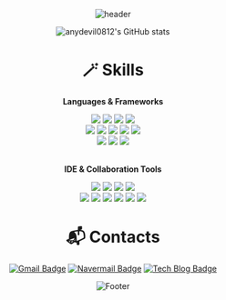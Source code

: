 <div align=center> 
  
![header](https://capsule-render.vercel.app/api?type=waving&color=auto&height=300&section=header&text=welcome&fontSize=90&animation=fadeIn&fontAlignY=38&desc=anydevil0812's%20Github%20Profile&descAlignY=51&descAlign=62&)
  
![anydevil0812's GitHub stats](https://github-readme-stats.vercel.app/api?username=anydevil0812&show_icons=true&theme=radical)
  
<div align=center><h1>🪄 Skills</h1></div>
<p align=center><b>Languages & Frameworks</b></p>

  <img src="https://img.shields.io/badge/Java-007396.svg?&style=for-the-badge&logo=OpenJDK&logoColor=white"> 
  <img src="https://img.shields.io/badge/spring-6DB33F?style=for-the-badge&logo=spring&logoColor=white"> 
  <img src="https://img.shields.io/badge/node.js-339933?style=for-the-badge&logo=Node.js&logoColor=white">
  <img src="https://img.shields.io/badge/express-000000?style=for-the-badge&logo=express&logoColor=white">
  <br>
  
  <img src="https://img.shields.io/badge/python-3776AB?style=for-the-badge&logo=python&logoColor=white"> 
  <img src="https://img.shields.io/badge/html5-E34F26?style=for-the-badge&logo=html5&logoColor=white"> 
  <img src="https://img.shields.io/badge/css-1572B6?style=for-the-badge&logo=css3&logoColor=white"> 
  <img src="https://img.shields.io/badge/javascript-F7DF1E?style=for-the-badge&logo=javascript&logoColor=black"> 
  <img src="https://img.shields.io/badge/mysql-4479A1?style=for-the-badge&logo=mysql&logoColor=white">
  <br>
  
  <img src="https://img.shields.io/badge/GCP-4285F4.svg?style=for-the-badge&logo=googlecloud&logoColor=white">
  <img src="https://img.shields.io/badge/Docker-2496ED.svg?style=for-the-badge&logo=Docker&logoColor=white">
  <img src="https://img.shields.io/badge/solidity-363636?style=for-the-badge&logo=solidity&logoColor=white">
  
  <br>
  <br>
  <p align=center><b>IDE & Collaboration Tools</b></p>
  <img src="https://img.shields.io/badge/Eclipse-2C2255.svg?&style=for-the-badge&logo=Eclipse&logoColor=white">
  <img src="https://img.shields.io/badge/Visual%20Studio%20Code-007ACC.svg?&style=for-the-badge&logo=Visual%20Studio%20Code&logoColor=white">
  <img src="https://img.shields.io/badge/Google%20Colab-F9AB00.svg?style=for-the-badge&logo=GoogleColab&logoColor=white">
  <img src="https://img.shields.io/badge/Jupyter-F37626?style=for-the-badge&logo=Jupyter&logoColor=white">
  <br>
  <img src="https://img.shields.io/badge/Notion-000000.svg?&style=for-the-badge&logo=Notion&logoColor=white">
  <img src="https://img.shields.io/badge/Slack-4A154B.svg?&style=for-the-badge&logo=Slack&logoColor=white">
  <img src="https://img.shields.io/badge/github-181717?style=for-the-badge&logo=github&logoColor=white">
  <img src="https://img.shields.io/badge/git-F05032?style=for-the-badge&logo=git&logoColor=white">
  <img src="https://img.shields.io/badge/swagger-6DB33F?style=for-the-badge&logo=swagger&logoColor=white">
  <img src="https://img.shields.io/badge/Postman-FF6C37.svg?style=for-the-badge&logo=Postman&logoColor=white">
  <br>
  
  <div align=center><h1>📬 Contacts</h1></div>
  
  [![Gmail Badge](https://img.shields.io/badge/Gmail-d14836?style=for-the-badge&logo=Gmail&logoColor=white&link=mailto:lsk34789@gmail.com)](mailto:lsk34789@gmail.com)
  [![Navermail Badge](https://img.shields.io/badge/Navermail-03C75A?style=for-the-badge&logo=naver&logoColor=white&link=mailto:anydevil0812@naver.com)](mailto:anydevil0812@naver.com)
  [![Tech Blog Badge](http://img.shields.io/badge/Tistory-black?style=for-the-badge&logo=Tistory&link=https://coding789.tistory.com/)](https://coding789.tistory.com/)

  ![Footer](https://capsule-render.vercel.app/api?type=waving&color=auto&height=100&section=footer)
</div>

<!--
**anydevil0812/anydevil0812** is a ✨ _special_ ✨ repository because its `README.md` (this file) appears on your GitHub profile.

Here are some ideas to get you started:

- 🔭 I’m currently working on ...
- 🌱 I’m currently learning ...
- 👯 I’m looking to collaborate on ...
- 🤔 I’m looking for help with ...
- 💬 Ask me about ...
- 📫 How to reach me: ...
- 😄 Pronouns: ...
- ⚡ Fun fact: ...
-->
